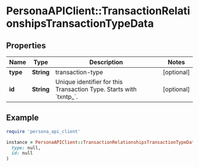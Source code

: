 # PersonaAPIClient::TransactionRelationshipsTransactionTypeData

## Properties

| Name | Type | Description | Notes |
| ---- | ---- | ----------- | ----- |
| **type** | **String** | transaction-type | [optional] |
| **id** | **String** | Unique identifier for this Transaction Type. Starts with &#x60;txntp_&#x60;. | [optional] |

## Example

```ruby
require 'persona_api_client'

instance = PersonaAPIClient::TransactionRelationshipsTransactionTypeData.new(
  type: null,
  id: null
)
```

